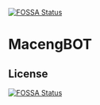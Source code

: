 [![FOSSA Status](https://app.fossa.com/api/projects/git%2Bgithub.com%2Fdawnlinch%2FMacengBOT.svg?type=shield)](https://app.fossa.com/projects/git%2Bgithub.com%2Fdawnlinch%2FMacengBOT?ref=badge_shield)

# MacengBOT

## License
[![FOSSA Status](https://app.fossa.com/api/projects/git%2Bgithub.com%2Fdawnlinch%2FMacengBOT.svg?type=large)](https://app.fossa.com/projects/git%2Bgithub.com%2Fdawnlinch%2FMacengBOT?ref=badge_large)